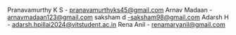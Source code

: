 Pranavamurthy K S - pranavamurthyks45@gmail.com
Arnav Madaan - arnavmadaan123@gmail.com
saksham d -saksham98@gmail.com
Adarsh H - adarsh.hpillai2024@vitstudent.ac.in
Rena Anil - renamaryanil@gmail.com
